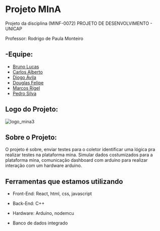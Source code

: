 # Projeto MInA

Projeto da disciplina (MINF-0072) PROJETO DE DESENVOLVIMENTO - UNICAP

Professor: Rodrigo de Paula Monteiro

## -Equipe:

- [Bruno Lucas](https://github.com/BrunoLucass)
- [Carlos Alberto](https://github.com/CarlosJr20)
- [Diogo Ávila](https://github.com/aviladiogo)
- [Douglas Felipe](https://github.com/douglas0100)
- [Marcos Rigel](https://github.com/MarcosRigel)
- [Pedro Silva](https://github.com/PedroSilvaBarros)


## Logo do Projeto:

![logo_mina3](https://user-images.githubusercontent.com/59017718/194776664-5a1ee00e-7241-4270-9713-0570ce602da5.png)


## Sobre o Projeto:

O projeto é sobre, enviar testes para o coletor identificar uma lógica pra realizar testes na plataforma mina. Simular dados costumizados para a plataforma mina, comunicação dashboard com arduino para realizar interação com um hardware arduino.

## Ferramentas que estamos utilizando
  - Front-End: React, html, css, javascript                                                                                                                                 
  - Back-End: C++
  
  - Hardware: Arduino, nodemcu
  
  - Banco de dados integrado
